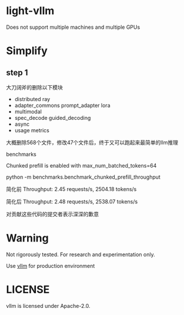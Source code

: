 # light-vllm
Does not support multiple machines and multiple GPUs

# Simplify
## step 1
大刀阔斧的删除以下模块
- distributed ray
- adapter_commons prompt_adapter lora 
- multimodal
- spec_decode guided_decoding
- async
- usage metrics

大概删除568个文件，修改47个文件后，终于又可以跑起来最简单的llm推理

benchmarks

Chunked prefill is enabled with max_num_batched_tokens=64

python -m benchmarks.benchmark_chunked_prefill_throughput

简化前
Throughput: 2.45 requests/s, 2504.18 tokens/s

简化后
Throughput: 2.48 requests/s, 2538.07 tokens/s

对贡献这些代码的提交者表示深深的歉意



# Warning
Not rigorously tested.
For research and experimentation only.

Use [vllm](https://github.com/vllm-project/vllm) for production environment


# LICENSE
vllm is licensed under Apache-2.0.
